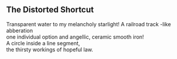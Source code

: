 The Distorted Shortcut
----------------------
Transparent water to my melancholy starlight! A railroad track -like abberation  
one individual option and angellic, ceramic smooth iron!  
A circle inside a line segment,  
the thirsty workings of hopeful law.  
